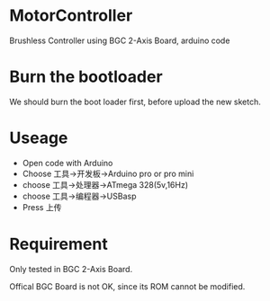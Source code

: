 # MotorController

Brushless Controller using BGC 2-Axis Board, arduino code

# Burn the bootloader

We should burn the boot loader first, before upload the new sketch.

# Useage
* Open code with Arduino
* Choose 工具->开发板->Arduino pro or pro mini
* choose 工具->处理器->ATmega 328(5v,16Hz)
* choose 工具->编程器->USBasp
* Press 上传

# Requirement 

Only tested in BGC 2-Axis Board.

Offical BGC Board is not OK, since its ROM cannot be modified.

  
